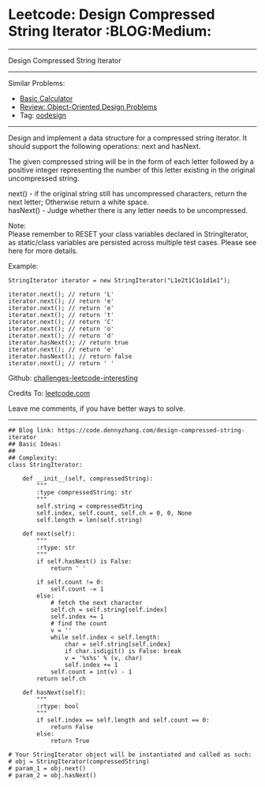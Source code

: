 # Leetcode: Design Compressed String Iterator     :BLOG:Medium:


---

Design Compressed String Iterator  

---

Similar Problems:  
-   [Basic Calculator](https://code.dennyzhang.com/basic-calculator)
-   [Review: Object-Oriented Design Problems](https://code.dennyzhang.com/review-oodesign)
-   Tag: [oodesign](https://code.dennyzhang.com/tag/oodesign)

---

Design and implement a data structure for a compressed string iterator. It should support the following operations: next and hasNext.  

The given compressed string will be in the form of each letter followed by a positive integer representing the number of this letter existing in the original uncompressed string.  

next() - if the original string still has uncompressed characters, return the next letter; Otherwise return a white space.  
hasNext() - Judge whether there is any letter needs to be uncompressed.  

Note:  
Please remember to RESET your class variables declared in StringIterator, as static/class variables are persisted across multiple test cases. Please see here for more details.  

Example:  

    StringIterator iterator = new StringIterator("L1e2t1C1o1d1e1");
    
    iterator.next(); // return 'L'
    iterator.next(); // return 'e'
    iterator.next(); // return 'e'
    iterator.next(); // return 't'
    iterator.next(); // return 'C'
    iterator.next(); // return 'o'
    iterator.next(); // return 'd'
    iterator.hasNext(); // return true
    iterator.next(); // return 'e'
    iterator.hasNext(); // return false
    iterator.next(); // return ' '

Github: [challenges-leetcode-interesting](https://github.com/DennyZhang/challenges-leetcode-interesting/tree/master/design-compressed-string-iterator)  

Credits To: [leetcode.com](https://leetcode.com/problems/design-compressed-string-iterator/description/)  

Leave me comments, if you have better ways to solve.  

---

    ## Blog link: https://code.dennyzhang.com/design-compressed-string-iterator
    ## Basic Ideas:
    ##
    ## Complexity:
    class StringIterator:
    
        def __init__(self, compressedString):
            """
            :type compressedString: str
            """
            self.string = compressedString
            self.index, self.count, self.ch = 0, 0, None
            self.length = len(self.string)
    
        def next(self):
            """
            :rtype: str
            """
            if self.hasNext() is False:
                return ' '
    
            if self.count != 0:
                self.count -= 1
            else:
                # fetch the next character
                self.ch = self.string[self.index]
                self.index += 1
                # find the count
                v = ''
                while self.index < self.length:
                    char = self.string[self.index]
                    if char.isdigit() is False: break
                    v = '%s%s' % (v, char)
                    self.index += 1
                self.count = int(v) - 1
            return self.ch
    
        def hasNext(self):
            """
            :rtype: bool
            """
            if self.index == self.length and self.count == 0:
                return False
            else:
                return True
    
    # Your StringIterator object will be instantiated and called as such:
    # obj = StringIterator(compressedString)
    # param_1 = obj.next()
    # param_2 = obj.hasNext()